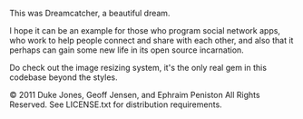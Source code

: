 This was Dreamcatcher, a beautiful dream.

I hope it can be an example for those who program social network apps, who work to help people connect and
share with each other, and also that it perhaps can gain some new life in its open source incarnation.

Do check out the image resizing system, it's the only real gem in this codebase beyond the styles.


© 2011 Duke Jones, Geoff Jensen, and Ephraim Peniston
All Rights Reserved.
See LICENSE.txt for distribution requirements.
